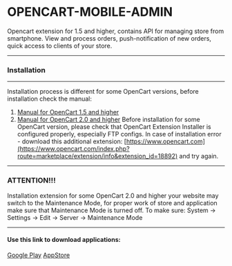 OPENCART-MOBILE-ADMIN 
=====================
Opencart extension for 1.5 and higher, contains API for managing store from smartphone.
View and process orders, push-notification of new orders, quick access to clients of your store. 
***

###  Installation
***
Installation process is different for some OpenCart versions, before installation check the manual:
1. [Manual for OpenCart 1.5 and higher](https://opencartapp.pro/opencart-15/)
2. [Manual for OpenCart 2.0 and higher](https://opencartapp.pro/opencart-20/)
Before installation for some OpenCart version, please check that OpenCart Extension Installer is configured properly,
especially FTP configs.
In case of installation error - download this additional extension: [https://www.opencart.com](https://www.opencart.com/index.php?route=marketplace/extension/info&extension_id=18892) and try again.

***
### ATTENTION!!!
Installation extension for some OpenCart 2.0 and higher your website may switch to the Maintenance Mode, for proper work of store and application make sure that Maintenance Mode is turned off. 
To make sure: System -> Settings -> Edit -> Server -> Maintenance Mode
***

#### Use this link to download applications:
[Google Play](https://play.google.com/store/apps/details?id=com.pinta.opencart.opencartmobileadmin)
[AppStore](https://itunes.apple.com/ua/app/opencart-mobile-admin/id1213731316?l=ru&mt=8)